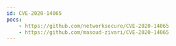 ```yaml
---
id: CVE-2020-14065
pocs:
    - https://github.com/networksecure/CVE-2020-14065
    - https://github.com/masoud-zivari/CVE-2020-14065
---
```

